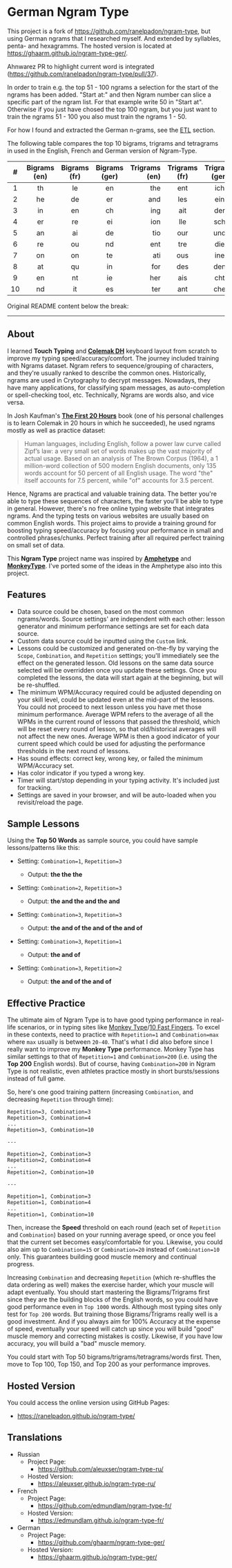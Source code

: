 # German Ngram Type

This project is a fork of https://github.com/ranelpadon/ngram-type, 
but using German ngrams that I researched myself. And extended by syllables, penta- and hexagramms. The hosted version 
is located at https://ghaarm.github.io/ngram-type-ger/.

Ahnwarez PR to highlight current word is integrated (https://github.com/ranelpadon/ngram-type/pull/37).

In order to train e.g. the top 51 - 100 ngrams a selection for the start of the ngrams has been added. "Start at:" and then Ngram number can slice a specific part of the ngram list. For that example write 50 in "Start at". Otherwise if you just have chosed the top 100 ngram, but you just want to train the ngrams 51 - 100 you also must train the ngrams 1 - 50.

For how I found and extracted the German n-grams, see the 
[ETL](https://github.com/ghaarm/ngram-type-ger/tree/master/etl) section.


The following table compares the top 10 bigrams, trigrams and tetragrams in used in 
the English, French and German version of Ngram-Type. 

|  # | Bigrams (en) | Bigrams (fr) |  Bigrams (ger) |Trigrams (en) | Trigrams (fr) | Trigrams (ger) | Tetragrams (en) | Tetragrams (fr) | Tetragrams (ger) |
|:--:|:------------:|:------------:|:--------------:|-------------:|:-------------:|:--------------:|:---------------:|:---------------:|:----------------:|
|  1 |      th      |      le      |       en       |     the      |      ent      |       ich       |      tion       |       dans      |       eine      |
|  2 |      he      |      de      |       er       |     and      |      les      |       ein       |      atio       |       ment      |       icht      |
|  3 |      in      |      en      |       ch       |     ing      |      ait      |       der       |      that       |       pour      |       chen      |
|  4 |      er      |      re      |       ei       |     ion      |      lle      |       sch       |      ther       |       omme      |       lich      |
|  5 |      an      |      ai      |       de       |     tio      |      our      |       und       |      with       |       étai      |       sich      |
|  6 |      re      |      ou      |       nd       |     ent      |      tre      |       die       |      ment       |       plus      |       nich      |
|  7 |      on      |      on      |       te       |     ati      |      ous      |       ine       |      ions       |       tout      |       sche      |
|  8 |      at      |      qu      |       in       |     for      |      des      |       den       |      this       |       vous      |       sein      |
|  9 |      en      |      nt      |       ie       |     her      |      ais      |       cht       |      here       |       tait      |       nder      |
| 10 |      nd      |      it      |       es       |     ter      |      ant      |       che       |      from       |       mais      |       chte      |

Original README content below the break:

---

## About

I learned **Touch Typing** and [**Colemak DH**](https://colemakmods.github.io/mod-dh/) keyboard layout from scratch to improve my typing speed/accuracy/comfort. The journey included training with Ngrams dataset. Ngram refers to sequence/grouping of characters, and they're usually ranked to describe the common ones. Historically, ngrams are used in Crytography to decrypt messages. Nowadays, they have many applications, for classifying spam messages, as auto-completion or spell-checking tool, etc. Technically, Ngrams are words also, and vice versa.

In Josh Kaufman's [**The First 20 Hours**](https://first20hours.com/) book (one of his personal challenges is to learn Colemak in 20 hours in which he succeeded), he used ngrams mostly as well as practice dataset:

> Human languages, including English, follow a power law curve called Zipf’s law: a very small set of words makes up the vast majority of actual usage. Based on an analysis of The Brown Corpus (1964), a 1 million-word collection of 500 modern English documents, only 135 words account for 50 percent of all English usage. The word "the" itself accounts for 7.5 percent, while "of" accounts for 3.5 percent.

Hence, Ngrams are practical and valuable training data. The better you're able to type these sequences of characters, the faster you'll be able to type in general. However, there's no free online typing website that integrates ngrams. And the typing tests on various websites are usually based on common English words. This project aims to provide a training ground for boosting typing speed/accuracy by focusing your performance in small and controlled phrases/chunks. Perfect training after all required perfect training on small set of data.

This **Ngram Type** project name was inspired by [**Amphetype**](https://github.com/webiest/amphetype) and [**MonkeyType**](https://monkeytype.com/). I've ported some of the ideas in the Amphetype also into this project.


## Features
* Data source could be chosen, based on the most common ngrams/words. Source settings' are independent with each other: lesson generator and minimum performance settings are set for each data source.
* Custom data source could be inputted using the `Custom` link.
* Lessons could be customized and generated on-the-fly by varying the `Scope`, `Combination`, and `Repetition` settings; you'll immediately see the effect on the generated lesson. Old lessons on the same data source selected will be overridden once you update these settings. Once you completed the lessons, the data will start again at the beginning, but will be re-shuffled.
* The minimum WPM/Accuracy required could be adjusted depending on your skill level, could be updated even at the mid-part of the lessons. You could not proceed to next lesson unless you have met those minimum performance. Average WPM refers to the average of all the WPMs in the current round of lessons that passed the threshold, which will be reset every round of lesson, so that old/historical averages will not affect the new ones. Average WPM is then a good indicator of your current speed which could be used for adjusting the performance thresholds in the next round of lessons.
* Has sound effects: correct key, wrong key, or failed the minimum WPM/Accuracy set.
* Has color indicator if you typed a wrong key.
* Timer will start/stop depending in your typing activity. It's included just for tracking.
* Settings are saved in your browser, and will be auto-loaded when you revisit/reload the page.


## Sample Lessons
Using the **Top 50 Words** as sample source, you could have sample lessons/patterns like this:
- Setting: `Combination=1`, `Repetition=3`
    - Output: **the the the**

- Setting: `Combination=2`, `Repetition=3`
    - Output: **the and the and the and**

- Setting: `Combination=3`, `Repetition=3`
    - Output: **the and of the and of the and of**

- Setting: `Combination=3`, `Repetition=1`
    - Output: **the and of**

- Setting: `Combination=3`, `Repetition=2`
    - Output: **the and of the and of**


## Effective Practice
The ultimate aim of Ngram Type is to have good typing performance in real-life scenarios, or in typing sites like [Monkey Type](https://monkeytype.com/)/[10 Fast Fingers](https://10fastfingers.com/). To excel in these contexts, need to practice with `Repetition=1` and `Combination=max` where `max` usually is between `20-40`. That's what I did also before since I really want to improve my **Monkey Type** performance. Monkey Type has similar settings to that of `Repetition=1` and `Combination=200` (i.e. using the **Top 200** English words). But of course, having `Combination=200` in Ngram Type is not realistic, even athletes practice mostly in short bursts/sessions instead of full game.

So, here's one good training pattern (increasing `Combination`, and decreasing `Repetition` through time):

```
Repetition=3, Combination=3
Repetition=3, Combination=4
...
Repetition=3, Combination=10

---

Repetition=2, Combination=3
Repetition=2, Combination=4
...
Repetition=2, Combination=10

---

Repetition=1, Combination=3
Repetition=1, Combination=4
...
Repetition=1, Combination=10
```

Then, increase the **Speed** threshold on each round (each set of `Repetition` and `Combination`) based on your running average speed, or once you feel that the current set becomes easy/comfortable for you. Likewise, you could also aim up to `Combination=15` or `Combination=20` instead of `Combination=10` only. This guarantees building good muscle memory and continual progress.

Increasing `Combination` and decreasing `Repetition` (which re-shuffles the data ordering as well) makes the exercise harder, which your muscle will adapt eventually. You should start mastering the Bigrams/Trigrams first since they are the building blocks of the English words, so you could have good performance even in `Top 1000` words. Although most typing sites only test for `Top 200` words. But training those Bigrams/Trigrams really well is a good investment. And if you always aim for 100% Accuracy at the expense of speed, eventually your speed will catch up since you will build "good" muscle memory and correcting mistakes is costly. Likewise, if you have low accuracy, you will build a "bad" muscle memory.

You could start with Top 50 bigrams/trigrams/tetragrams/words first. Then, move to Top 100, Top 150, and Top 200 as your performance improves.

## Hosted Version
You could access the online version using GitHub Pages:
- https://ranelpadon.github.io/ngram-type/

## Translations
- Russian
  - Project Page:
    - https://github.com/aleuxser/ngram-type-ru/
  - Hosted Version:
    - https://aleuxser.github.io/ngram-type-ru/
- French
  - Project Page:
    - https://github.com/edmundlam/ngram-type-fr/
  - Hosted Version:
    - https://edmundlam.github.io/ngram-type-fr/
- German
  - Project Page:
    - https://github.com/ghaarm/ngram-type-ger/
  - Hosted Version:
    - https://ghaarm.github.io/ngram-type-ger/

